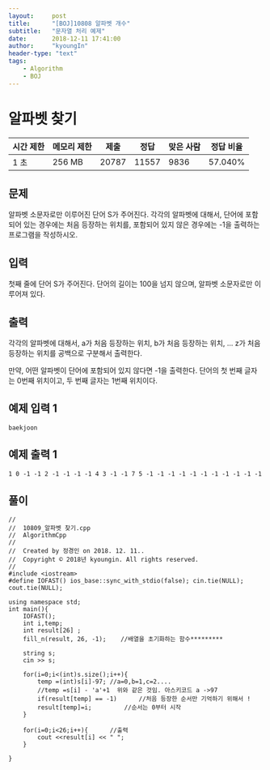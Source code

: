```yaml
---
layout:     post
title:      "[BOJ]10808 알파벳 개수"
subtitle:   "문자열 처리 예제"
date:       2018-12-11 17:41:00
author:     "kyoungIn"
header-type: "text"
tags:
    - Algorithm
    - BOJ
---
```

# 알파벳 찾기 

| 시간 제한 | 메모리 제한 | 제출  | 정답  | 맞은 사람 | 정답 비율 |
| --------- | ----------- | ----- | ----- | --------- | --------- |
| 1 초      | 256 MB      | 20787 | 11557 | 9836      | 57.040%   |

## 문제

알파벳 소문자로만 이루어진 단어 S가 주어진다. 각각의 알파벳에 대해서, 단어에 포함되어 있는 경우에는 처음 등장하는 위치를, 포함되어 있지 않은 경우에는 -1을 출력하는 프로그램을 작성하시오.

## 입력

첫째 줄에 단어 S가 주어진다. 단어의 길이는 100을 넘지 않으며, 알파벳 소문자로만 이루어져 있다.

## 출력

각각의 알파벳에 대해서, a가 처음 등장하는 위치, b가 처음 등장하는 위치, ... z가 처음 등장하는 위치를 공백으로 구분해서 출력한다.

만약, 어떤 알파벳이 단어에 포함되어 있지 않다면 -1을 출력한다. 단어의 첫 번째 글자는 0번째 위치이고, 두 번째 글자는 1번째 위치이다.

## 예제 입력 1 

```
baekjoon
```

## 예제 출력 1 

```
1 0 -1 -1 2 -1 -1 -1 -1 4 3 -1 -1 7 5 -1 -1 -1 -1 -1 -1 -1 -1 -1 -1 -1
```

## 풀이

```
//
//  10809_알파벳 찾기.cpp
//  AlgorithmCpp
//
//  Created by 정경인 on 2018. 12. 11..
//  Copyright © 2018년 kyoungin. All rights reserved.
//
#include <iostream>
#define IOFAST() ios_base::sync_with_stdio(false); cin.tie(NULL); cout.tie(NULL);

using namespace std;
int main(){
    IOFAST();
    int i,temp;
    int result[26] ;
    fill_n(result, 26, -1);    //배열을 초기화하는 함수*********
    
    string s;
    cin >> s;
    
    for(i=0;i<(int)s.size();i++){
        temp =(int)s[i]-97; //a=0,b=1,c=2....
        //temp =s[i] - 'a'+1  위와 같은 것임. 아스키코드 a ->97
        if(result[temp] == -1) 		//처음 등장한 순서만 기억하기 위해서 ! 
        result[temp]=i;			//순서는 0부터 시작 
    }
    
    for(i=0;i<26;i++){		//출력
        cout <<result[i] << " ";
    }
    
}
```

